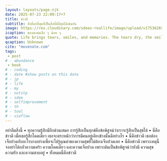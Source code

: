```yaml
---
layout: layouts/page.njk
date: 2025-07-23 22:09:17+7
title: ข่าวดี
subtitle: สิ่งที่แย่ที่สุดก็เป็นสิ่งที่ดีที่สุดได้เช่นกัน
image: https://res.cloudinary.com/sdees-reallife/image/upload/v1753626965/IMG_20250720_090155_vm1ec7.jpg
icaption: ของสะสมเล็ก ๆ น้อย ๆ
quote: Life brings tears, smiles, and memories. The tears dry, the smiles fade, but the memories last forever.
qcaption: Unknown
cite: "movenote.com"
tags: 
 - post
# - abundance
 - book
# - coding
# - date #show posts on this date
# - jp
# - life
# - my
# - nxtstp
# - sdee
# - selfimprovement
# - th
# - tool
# - viaflow
---
```

อย่าลืมสิ่งนี้ • ทุกความรู้สึกมีอีกด้านเสมอ การรู้สึกเป็นทุกข์คือข้อพิสูจน์ว่าเราจะรู้สึกเป็นสุขได้ • นี่คือข่าวดี
เมื่อเธอรู้สึกโดดเดี่ยว เธอจะตระหนักว่าการมีคนอยู่เคียงข้างนั้นดีอย่างไร • นี่คือข่าวดี
เธอต้องเจ็บปวดกับอะไรบางอย่างเพื่อจะได้รู้คุณค่าของความสุขที่ไม่ต้องเจ็บปวดเลย • นี่คือข่าวดี
เพราะเหตุนี้ จงอย่าได้กลัวความเศร้า ความโดดเดี่ยว และความเจ็บปวด เพราะมันเป็นข้อพิสูจน์ว่ายังมี ความสุข ความรัก และความสงบอยู่ • ทั้งหมดนี้คือข่าวดี